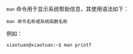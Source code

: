 `man` 命令用于显示系统帮助信息，其使用语法如下：

```
man 命令名称或系统函数名称
```

例如：

```shell
xiaotuan@xiaotuan:~$ man printf
```

